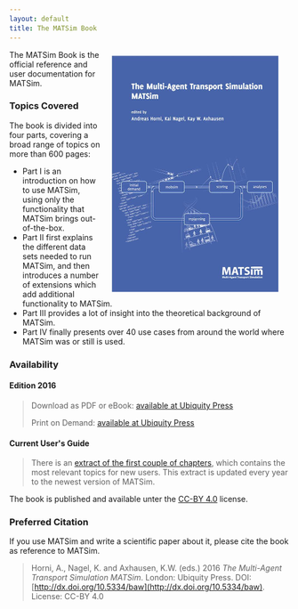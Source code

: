 ```yaml
---
layout: default
title: The MATSim Book
---
```



<img alt="MATSim Book Cover" src="/images/the-book-cover.jpg" style="width: 300px; height: 425px; float: right; margin: 10px 20px; border-width: 0px; border-style: solid;">

The MATSim Book is the official reference and user documentation for MATSim.

### Topics Covered

The book is divided into four parts, covering a broad range of topics on more than 600 pages:

- Part I is an introduction on how to use MATSim, using only the functionality that MATSim brings out-of-the-box.
- Part II first explains the different data sets needed to run MATSim, and then introduces a number of extensions which add additional functionality to MATSim.
- Part III provides a lot of insight into the theoretical background of MATSim.
- Part IV finally presents over 40 use cases from around the world where MATSim was or still is used.


### Availability

#### Edition 2016

> <i class="fa fa-file-pdf-o fa-lg"></i> Download as PDF or eBook: [available at Ubiquity Press](http://dx.doi.org/10.5334/baw)
>
> <i class="fa fa-book fa-lg"></i> Print on Demand: [available at Ubiquity Press](http://dx.doi.org/10.5334/baw)


#### Current User's Guide

> There is an [extract of the first couple of chapters](http://matsim.org/docs/userguide), which contains the most relevant topics for new users.  This extract is updated every year to the newest version of MATSim.


<i class="fa fa-creative-commons fa-lg"></i> The book is published and available unter the [CC-BY 4.0](https://creativecommons.org/licenses/by/4.0/us/) license.

 

### Preferred Citation

If you use MATSim and write a scientific paper about it, please cite the book as reference to MATSim.

> Horni, A., Nagel, K. and Axhausen, K.W. (eds.) 2016 *The Multi-Agent Transport Simulation MATSim*. London: Ubiquity Press. DOI: [http://dx.doi.org/10.5334/baw](http://dx.doi.org/10.5334/baw). License: CC-BY 4.0
 

 

